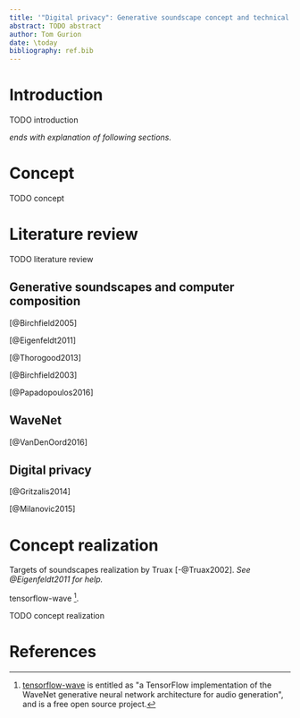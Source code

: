 ```yaml
---
title: '"Digital privacy": Generative soundscape concept and technical description'
abstract: TODO abstract
author: Tom Gurion
date: \today
bibliography: ref.bib
---
```


# Introduction

TODO introduction

_ends with explanation of following sections._

# Concept

TODO concept

# Literature review

TODO literature review

## Generative soundscapes and computer composition

[@Birchfield2005]

[@Eigenfeldt2011]

[@Thorogood2013]

[@Birchfield2003]

[@Papadopoulos2016]

## WaveNet

[@VanDenOord2016]

## Digital privacy

[@Gritzalis2014]

[@Milanovic2015]

# Concept realization

Targets of soundscapes realization by Truax [-@Truax2002]. _See @Eigenfeldt2011 for help._

tensorflow-wave [^tensorflow-wave].

[^tensorflow-wave]: [tensorflow-wave](https://github.com/ibab/tensorflow-wavenet) is entitled as "a TensorFlow implementation of the WaveNet generative neural network architecture for audio generation", and is a free open source project.

TODO concept realization

# References
